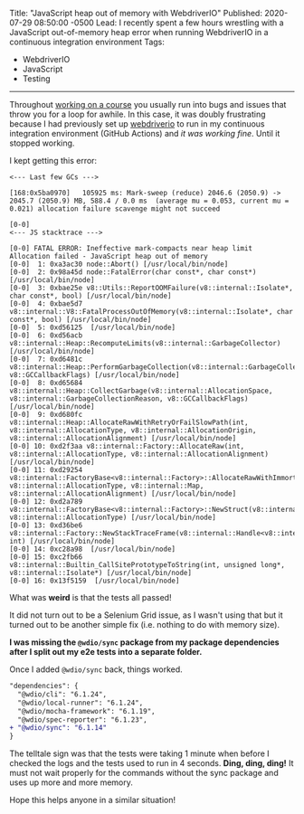 Title: "JavaScript heap out of memory with WebdriverIO"
Published: 2020-07-29 08:50:00 -0500
Lead: I recently spent a few hours wrestling with a JavaScript out-of-memory heap error when running WebdriverIO in a continuous integration environment
Tags:
- WebdriverIO
- JavaScript
- Testing
---

Throughout [working on a course](https://bit.ly/KamranOnPluralsight) you usually run into bugs and issues that throw you for a loop for awhile. In this case, it was doubly frustrating because I had previously set up [webdriverio](https://webdriver.io) to run in my continuous integration environment (GitHub Actions) and _it was working fine_. Until it stopped working.

I kept getting this error:

```
<--- Last few GCs --->

[168:0x5ba0970]   105925 ms: Mark-sweep (reduce) 2046.6 (2050.9) -> 2045.7 (2050.9) MB, 588.4 / 0.0 ms  (average mu = 0.053, current mu = 0.021) allocation failure scavenge might not succeed

[0-0] 
<--- JS stacktrace --->

[0-0] FATAL ERROR: Ineffective mark-compacts near heap limit Allocation failed - JavaScript heap out of memory
[0-0]  1: 0xa3ac30 node::Abort() [/usr/local/bin/node]
[0-0]  2: 0x98a45d node::FatalError(char const*, char const*) [/usr/local/bin/node]
[0-0]  3: 0xbae25e v8::Utils::ReportOOMFailure(v8::internal::Isolate*, char const*, bool) [/usr/local/bin/node]
[0-0]  4: 0xbae5d7 v8::internal::V8::FatalProcessOutOfMemory(v8::internal::Isolate*, char const*, bool) [/usr/local/bin/node]
[0-0]  5: 0xd56125  [/usr/local/bin/node]
[0-0]  6: 0xd56acb v8::internal::Heap::RecomputeLimits(v8::internal::GarbageCollector) [/usr/local/bin/node]
[0-0]  7: 0xd6481c v8::internal::Heap::PerformGarbageCollection(v8::internal::GarbageCollector, v8::GCCallbackFlags) [/usr/local/bin/node]
[0-0]  8: 0xd65684 v8::internal::Heap::CollectGarbage(v8::internal::AllocationSpace, v8::internal::GarbageCollectionReason, v8::GCCallbackFlags) [/usr/local/bin/node]
[0-0]  9: 0xd680fc v8::internal::Heap::AllocateRawWithRetryOrFailSlowPath(int, v8::internal::AllocationType, v8::internal::AllocationOrigin, v8::internal::AllocationAlignment) [/usr/local/bin/node]
[0-0] 10: 0xd2f3aa v8::internal::Factory::AllocateRaw(int, v8::internal::AllocationType, v8::internal::AllocationAlignment) [/usr/local/bin/node]
[0-0] 11: 0xd29254 v8::internal::FactoryBase<v8::internal::Factory>::AllocateRawWithImmortalMap(int, v8::internal::AllocationType, v8::internal::Map, v8::internal::AllocationAlignment) [/usr/local/bin/node]
[0-0] 12: 0xd2a789 v8::internal::FactoryBase<v8::internal::Factory>::NewStruct(v8::internal::InstanceType, v8::internal::AllocationType) [/usr/local/bin/node]
[0-0] 13: 0xd36be6 v8::internal::Factory::NewStackTraceFrame(v8::internal::Handle<v8::internal::FrameArray>, int) [/usr/local/bin/node]
[0-0] 14: 0xc28a98  [/usr/local/bin/node]
[0-0] 15: 0xc2fb66 v8::internal::Builtin_CallSitePrototypeToString(int, unsigned long*, v8::internal::Isolate*) [/usr/local/bin/node]
[0-0] 16: 0x13f5159  [/usr/local/bin/node]
```

What was **weird** is that the tests all passed!

It did not turn out to be a Selenium Grid issue, as I wasn't using that but it turned out to be another simple fix (i.e. nothing to do with memory size).

**I was missing the `@wdio/sync` package from my package dependencies after I split out my e2e tests into a separate folder.**

Once I added `@wdio/sync` back, things worked. 

```diff
"dependencies": {
  "@wdio/cli": "6.1.24",
  "@wdio/local-runner": "6.1.24",
  "@wdio/mocha-framework": "6.1.19",
  "@wdio/spec-reporter": "6.1.23",
+ "@wdio/sync": "6.1.14"
}
```

The telltale sign was that the tests were taking 1 minute when before I checked the logs and the tests used to run in 4 seconds. **Ding, ding, ding!** It must not wait properly for the commands without the sync package and uses up more and more memory.

Hope this helps anyone in a similar situation!
<!--stackedit_data:
eyJoaXN0b3J5IjpbLTU5MzA5MTc0LC0xNzQ0OTE4MTAyXX0=
-->
